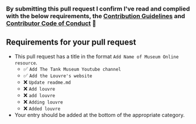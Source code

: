 ### By submitting this pull request I confirm I've read and complied with the below requirements, the [Contribution Guidelines](contributing.md) and [Contributor Code of Conduct](code-of-conduct.md) 🖖

## Requirements for your pull request
- This pull request has a title in the format `Add Name of Museum Online resource`.
	- ✅ `Add The Tank Museum Youtube channel`
	- ✅ `Add the Louvre's website`
	- ❌ `Update readme.md`
	- ❌ `Add louvre`
	- ❌ `add louvre`
	- ❌ `Adding louvre`
	- ❌ `Added louvre`
- Your entry should be added at the bottom of the appropriate category.

